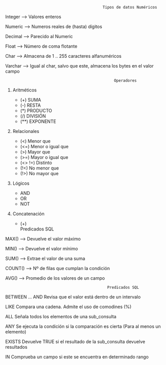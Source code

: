                                                Tipos de datos Numéricos
Integer --> Valores enteros

Numeric --> Numeros reales de (hasta) dígitos

Decimal --> Parecido al Numeric

Float   --> Número de coma flotante 

Char    --> Almacena de 1 .. 255 caracteres alfanuméricos

Varchar --> Igual al char, salvo que este, almacena los bytes en el valor campo


                                                    Operadores

1. Aritméticos   
   - (+)   SUMA
   - (-)   RESTA
   - (*)   PRODUCTO
   - (/)   DIVISIÓN
   - (**)  EXPONENTE

2. Relacionales
   - (<)     Menor que
   - (<=)    Menor o igual que
   - (>)     Mayor que
   - (>=)    Mayor o igual que
   - (<> !=) Distinto
   - (!<)    No menor que
   - (!>)    No mayor que
   
3. Lógicos
   - AND 
   - OR
   - NOT
              
4. Concatenación
   - (+)   
                                                 Predicados SQL
                                                
MAX()   -->  Devuelve el valor máximo

MIN()   -->  Devuelve el valor mínimo

SUM()   -->  Extrae el valor de una suma
          
COUNT() -->  Nº de filas que cumplan la condición

AVG()   -->  Promedio de los valores de un campo


                                                 Predicados SQL
                                            
BETWEEN ... AND   Revisa que el valor está dentro de un intervalo

LIKE              Compara una cadena. Admite el uso de comodines (%)

ALL               Señala todos los elementos de una sub_consulta

ANY               Se ejecuta la condición si la comparación es cierta (Para al menos un elemento)

EXISTS            Devuelve TRUE si el resultado de la sub_consulta devuelve resultados

IN                Comprueba un campo si este se encuentra en determinado rango



